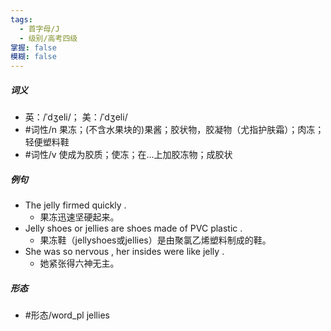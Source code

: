 ```yaml
---
tags:
  - 首字母/J
  - 级别/高考四级
掌握: false
模糊: false
---
```

##### 词义
- 英：/ˈdʒeli/； 美：/ˈdʒeli/
- #词性/n  果冻；(不含水果块的)果酱；胶状物，胶凝物（尤指护肤霜）；肉冻；轻便塑料鞋
- #词性/v  使成为胶质；使冻；在…上加胶冻物；成胶状
##### 例句
- The jelly firmed quickly .
	- 果冻迅速坚硬起来。
- Jelly shoes or jellies are shoes made of PVC plastic .
	- 果冻鞋（jellyshoes或jellies）是由聚氯乙烯塑料制成的鞋。
- She was so nervous , her insides were like jelly .
	- 她紧张得六神无主。
##### 形态
- #形态/word_pl jellies
